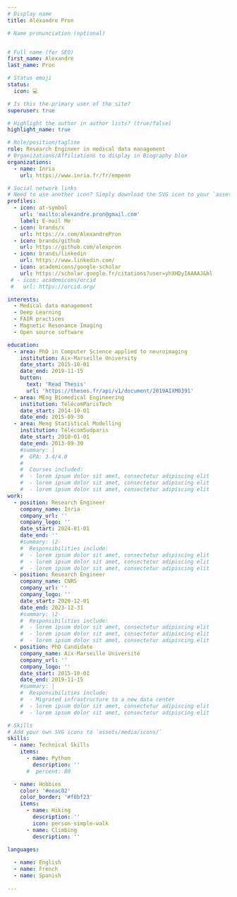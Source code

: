 ```yaml
---
# Display name
title: Alexandre Pron

# Name pronunciation (optional)


# Full name (for SEO)
first_name: Alexandre
last_name: Pron

# Status emoji
status:
  icon: 💻

# Is this the primary user of the site?
superuser: true

# Highlight the author in author lists? (true/false)
highlight_name: true

# Role/position/tagline
role: Research Engineer in medical data management
# Organizations/Affiliations to display in Biography blox
organizations:
  - name: Inria
    url: https://www.inria.fr/fr/empenn

# Social network links
# Need to use another icon? Simply download the SVG icon to your `assets/media/icons/` folder.
profiles:
  - icon: at-symbol
    url: 'mailto:alexandre.pron@gmail.com'
    label: E-mail Me
  - icon: brands/x
    url: https://x.com/AlexandrePron
  - icon: brands/github
    url: https://github.com/alexpron
  - icon: brands/linkedin
    url: https://www.linkedin.com/
  - icon: academicons/google-scholar
    url: https://scholar.google.fr/citations?user=yhXHDyIAAAAJ&hl
 # - icon: academicons/orcid
 #   url: https://orcid.org/

interests:
  - Medical data management
  - Deep Learning
  - FAIR practices
  - Magnetic Resonance Imaging
  - Open source software

education:
  - area: PhD in Computer Science applied to neuroimaging
    institution: Aix-Marseille University
    date_start: 2015-10-01
    date_end: 2019-11-15
    button:
      text: 'Read Thesis'
      url: 'https://theses.fr/api/v1/document/2019AIXM0391'
  - area: MEng Biomedical Engineering
    institution: TélécomParisTech
    date_start: 2014-10-01
    date_end: 2015-09-30
  - area: Meng Statistical Modelling
    institution: TélécomSudparis
    date_start: 2010-01-01
    date_end: 2013-09-30
    #summary: |
    #  GPA: 3.4/4.0
    #  
    #  Courses included:
    #  - lorem ipsum dolor sit amet, consectetur adipiscing elit
    #  - lorem ipsum dolor sit amet, consectetur adipiscing elit
    #  - lorem ipsum dolor sit amet, consectetur adipiscing elit
work:
  - position: Research Engineer
    company_name: Inria
    company_url: ''
    company_logo: ''
    date_start: 2024-01-01
    date_end: ''
    #summary: |2-
    #  Responsibilities include:
    #  - lorem ipsum dolor sit amet, consectetur adipiscing elit
    #  - lorem ipsum dolor sit amet, consectetur adipiscing elit
    #  - lorem ipsum dolor sit amet, consectetur adipiscing elit
  - position: Research Engineer
    company_name: CNRS
    company_url: ''
    company_logo: ''
    date_start: 2020-12-01
    date_end: 2023-12-31
    #summary: |2-
    #  Responsibilities include:
    #  - lorem ipsum dolor sit amet, consectetur adipiscing elit
    #  - lorem ipsum dolor sit amet, consectetur adipiscing elit
    #  - lorem ipsum dolor sit amet, consectetur adipiscing elit
  - position: PhD Candidate
    company_name: Aix-Marseille Université
    company_url: ''
    company_logo: ''
    date_start: 2015-10-01
    date_end: 2019-11-15
    #summary: |
    #  Responsibilities include:
    #  - Migrated infrastructure to a new data center
    #  - lorem ipsum dolor sit amet, consectetur adipiscing elit
    #  - lorem ipsum dolor sit amet, consectetur adipiscing elit

# Skills
# Add your own SVG icons to `assets/media/icons/`
skills:
  - name: Technical Skills
    items:
      - name: Python
        description: ''
      #  percent: 80

  - name: Hobbies
    color: '#eeac02'
    color_border: '#f0bf23'
    items:
      - name: Hiking
        description: ''
        icon: person-simple-walk
      - name: Climbing
        description: ''

languages:
  
  - name: English
  - name: French
  - name: Spanish
 
---
```



